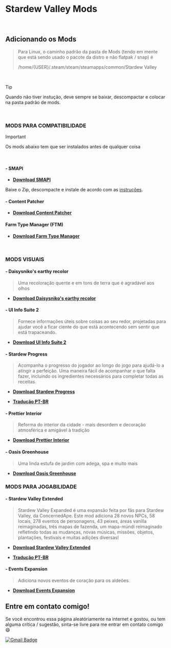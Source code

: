 # Stardew Valley Mods


<br>

## Adicionando os Mods

> Para Linux, o caminho padrão da pasta de Mods (tendo em mente que está sendo usado o pacote da distro e não flatpak / snap) é
> 
> /home/{USER}/.steam/steam/steamapps/common/Stardew Valley

<br>

>[!TIP]
> Quando não tiver instução, deve sempre se baixar, descompactar e colocar na pasta padrão de mods.

<br>



### MODS PARA COMPATIBILIDADE

>[!IMPORTANT]
> Os mods abaixo tem que ser instalados antes de qualquer coisa

<br>

####  - SMAPI

- [**Download SMAPI**](https://github.com/Pathoschild/SMAPI/releases)

Baixe  o Zip, descompacte e instale de acordo com as [instruções](https://stardewvalleywiki.com/Modding:Installing_SMAPI_on_Linux).


#### - Content Patcher

- [**Download Content Patcher**](https://www.nexusmods.com/stardewvalley/mods/1915)

#### Farm Type Manager (FTM)

- [**Download Farm Type Manager**](https://www.nexusmods.com/stardewvalley/mods/3231)


<br>

### MODS VISUAIS

#### - Daisysniko's earthy recolor

> Uma recoloração quente e em tons de terra que é agradável aos olhos

- [**Download Daisysniko's earthy recolor**](https://www.nexusmods.com/stardewvalley/mods/5255)


#### - UI Info Suite 2

> Fornece informações úteis sobre coisas ao seu redor, projetadas para ajudar você a ficar ciente do que está acontecendo sem sentir que está trapaceando.

- [**Download UI Info Suite 2**](https://www.nexusmods.com/stardewvalley/mods/7098)


<!-- 
#### - Faedew - A ReShade Preset
-->

#### - Stardew Progress

> Acompanha o progresso do jogador ao longo do jogo para ajudá-lo a atingir a perfeição. Uma maneira fácil de acompanhar o que falta fazer, incluindo os ingredientes necessários para completar todas as receitas.


- [**Download Stardew Progress**](https://www.nexusmods.com/stardewvalley/mods/9786)

- [**Tradução PT-BR**](https://www.nexusmods.com/stardewvalley/mods/23923)

#### - Prettier Interior

> Reforma do interior da cidade - mais desordem e decoração atmosférica e amigável à tradição

- [**Download Prettier Interior**](https://www.nexusmods.com/stardewvalley/mods/19423)



#### - Oasis Greenhouse

> Uma linda estufa de jardim com adega, spa e muito mais

- [**Download Oasis Greenhouse**](https://www.nexusmods.com/stardewvalley/mods/3969)


### MODS PARA JOGABILIDADE


#### - Stardew Valley Extended

> Stardew Valley Expanded é uma expansão feita por fãs para Stardew Valley, da ConcernedApe. Este mod adiciona 28 novos NPCs, 58 locais, 278 eventos de personagens, 43 peixes, áreas vanilla reimaginadas, três mapas de fazenda, um mapa-múndi reimaginado refletindo todas as mudanças, novas músicas, missões, objetos, plantações, festivais e muitas adições diversas!

- [**Download Stardew Valley Extended**](https://www.nexusmods.com/stardewvalley/mods/3753)

- [**Tradução PT-BR**](https://www.nexusmods.com/stardewvalley/mods/22110)


#### - Events Expansion

> Adiciona novos eventos de coração para os aldeões. 

- [**Download Events Expansion**](https://www.nexusmods.com/stardewvalley/mods/9042)

## Entre em contato comigo!

Se você encontrou essa página aleatóriamente na internet e gostou, ou tem alguma crítica / sugestão, sinta-se livre para me entrar em contato comigo  :smile:

[![Gmail Badge](https://img.shields.io/badge/-Gmail-c14438?style=flat-square&logo=Gmail&logoColor=white&link=mailto:danieldilorenzoferreira@gmail.com)](mailto:danieldilorenzoferreira@gmail.com)
